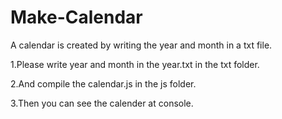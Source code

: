 # Make-Calendar
A calendar is created by writing the year and month in a txt file.

1.Please write year and month in the year.txt in the txt folder.

2.And compile the calendar.js in the js folder.

3.Then you can see the calender at console.
